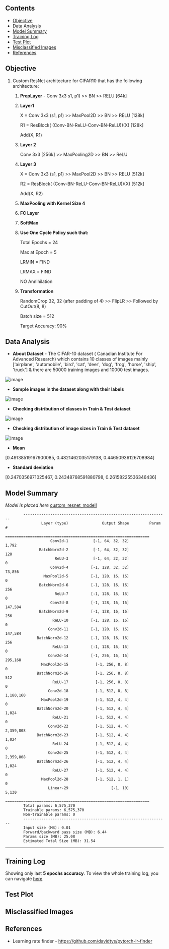 ## Contents

- [Objective](#objective)
- [Data Analysis](#data-analysis) 
- [Model Summary](#model-summary)
- [Training Log](#training-log)
- [Test Plot](#test-plot)
- [Misclassified Images](#misclassified-images)
- [References](#references) 



## Objective

1. Custom ResNet architecture for CIFAR10 that has the following architecture:
      1. **PrepLayer** - Conv 3x3 s1, p1) >> BN >> RELU [64k]

      2. **Layer1** 

         X = Conv 3x3 (s1, p1) >> MaxPool2D >> BN >> RELU [128k]

         R1 = ResBlock( (Conv-BN-ReLU-Conv-BN-ReLU))(X) [128k] 

         Add(X, R1)
         
      3. **Layer 2** 

         Conv 3x3 [256k] >> MaxPooling2D >> BN >> ReLU

      4. **Layer 3**
         
         X = Conv 3x3 (s1, p1) >> MaxPool2D >> BN >> RELU [512k]
         
         R2 = ResBlock( (Conv-BN-ReLU-Conv-BN-ReLU))(X) [512k]
         
         Add(X, R2)

      5. **MaxPooling with Kernel Size 4**
      
      6. **FC Layer**
      
      7. **SoftMax**

      8. **Use One Cycle Policy such that:**
         
         Total Epochs = 24
         
         Max at Epoch = 5
         
         LRMIN = FIND
         
         LRMAX = FIND
         
         NO Annihilation
      
      9. **Transformation**
         
         RandomCrop 32, 32 (after padding of 4) >> FlipLR >> Followed by CutOut(8, 8)
         
         Batch size = 512
         
         Target Accuracy: 90%


## Data Analysis


- **About Dataset** - The CIFAR-10 dataset ( Canadian Institute For Advanced Research) which contains 10 classes of images mainly ['airplane', 'automobile', 'bird', 'cat', 'deer', 'dog', 'frog', 'horse', 'ship', 'truck'] & there are 50000 training images and 10000 test images.

![image](https://user-images.githubusercontent.com/47082769/123464083-006b9680-d60a-11eb-8ad6-bf80d7b3cb0c.png)


- **Sample images in the dataset along with their labels**

![image](https://user-images.githubusercontent.com/47082769/123464209-28f39080-d60a-11eb-8acf-91f5028a923c.png)

- **Checking distribution of classes in Train & Test dataset**

![image](https://user-images.githubusercontent.com/47082769/123464595-a7503280-d60a-11eb-9d36-4a3cac351752.png)

- **Checking distribution of image sizes in Train & Test dataset**

![image](https://user-images.githubusercontent.com/47082769/123464717-cea6ff80-d60a-11eb-90fb-d7531eca3d11.png)

- **Mean**

[0.49138519167900085, 0.4821462035179138, 0.44650936126708984]

- **Standard deviation**

[0.2470356971025467, 0.24348768591880798, 0.26158225536346436]


## Model Summary


_Model is placed here_ [custom_resnet_model!](https://github.com/karthikmohan1702/vision_wrapper/blob/main/model/custom_resnet.py)

            ----------------------------------------------------------------
                    Layer (type)               Output Shape         Param #
            ================================================================
                        Conv2d-1           [-1, 64, 32, 32]           1,792
                   BatchNorm2d-2           [-1, 64, 32, 32]             128
                          ReLU-3           [-1, 64, 32, 32]               0
                        Conv2d-4          [-1, 128, 32, 32]          73,856
                     MaxPool2d-5          [-1, 128, 16, 16]               0
                   BatchNorm2d-6          [-1, 128, 16, 16]             256
                          ReLU-7          [-1, 128, 16, 16]               0
                        Conv2d-8          [-1, 128, 16, 16]         147,584
                   BatchNorm2d-9          [-1, 128, 16, 16]             256
                         ReLU-10          [-1, 128, 16, 16]               0
                       Conv2d-11          [-1, 128, 16, 16]         147,584
                  BatchNorm2d-12          [-1, 128, 16, 16]             256
                         ReLU-13          [-1, 128, 16, 16]               0
                       Conv2d-14          [-1, 256, 16, 16]         295,168
                    MaxPool2d-15            [-1, 256, 8, 8]               0
                  BatchNorm2d-16            [-1, 256, 8, 8]             512
                         ReLU-17            [-1, 256, 8, 8]               0
                       Conv2d-18            [-1, 512, 8, 8]       1,180,160
                    MaxPool2d-19            [-1, 512, 4, 4]               0
                  BatchNorm2d-20            [-1, 512, 4, 4]           1,024
                         ReLU-21            [-1, 512, 4, 4]               0
                       Conv2d-22            [-1, 512, 4, 4]       2,359,808
                  BatchNorm2d-23            [-1, 512, 4, 4]           1,024
                         ReLU-24            [-1, 512, 4, 4]               0
                       Conv2d-25            [-1, 512, 4, 4]       2,359,808
                  BatchNorm2d-26            [-1, 512, 4, 4]           1,024
                         ReLU-27            [-1, 512, 4, 4]               0
                    MaxPool2d-28            [-1, 512, 1, 1]               0
                       Linear-29                   [-1, 10]           5,130
            ================================================================
            Total params: 6,575,370
            Trainable params: 6,575,370
            Non-trainable params: 0
            ----------------------------------------------------------------
            Input size (MB): 0.01
            Forward/backward pass size (MB): 6.44
            Params size (MB): 25.08
            Estimated Total Size (MB): 31.54
----------------------------------------------------------------

## Training Log
Showing only last **5 epochs accuracy**. To view the whole training log, you can navigate [here]() 




## Test Plot




## Misclassified Images





## References

- Learning rate finder - https://github.com/davidtvs/pytorch-lr-finder


  

